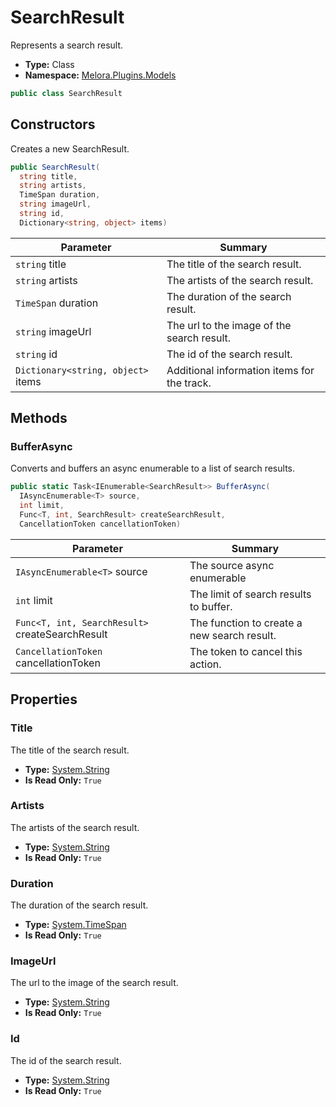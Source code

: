 ﻿# SearchResult
Represents a search result\.
- **Type:** Class
- **Namespace:** [Melora.Plugins.Models](/Melora/plugin-api-reference/Melora.Plugins/Models/)
```cs
public class SearchResult
```


## Constructors
Creates a new SearchResult\.
```cs
public SearchResult(
  string title, 
  string artists, 
  TimeSpan duration, 
  string imageUrl, 
  string id, 
  Dictionary<string, object> items)
```
| Parameter | Summary |
| --------- | ------- |
| `string` title | The title of the search result. |
| `string` artists | The artists of the search result. |
| `TimeSpan` duration | The duration of the search result. |
| `string` imageUrl | The url to the image of the search result. |
| `string` id | The id of the search result. |
| `Dictionary<string, object>` items | Additional information items for the track. |



## Methods

### BufferAsync
Converts and buffers an async enumerable to a list of search results\.
```cs
public static Task<IEnumerable<SearchResult>> BufferAsync(
  IAsyncEnumerable<T> source, 
  int limit, 
  Func<T, int, SearchResult> createSearchResult, 
  CancellationToken cancellationToken)
```
| Parameter | Summary |
| --------- | ------- |
| `IAsyncEnumerable<T>` source | The source async enumerable |
| `int` limit | The limit of search results to buffer. |
| `Func<T, int, SearchResult>` createSearchResult | The function to create a new search result. |
| `CancellationToken` cancellationToken | The token to cancel this action. |



## Properties

### Title
The title of the search result\.
- **Type:** [System.String](https://learn.microsoft.com/dotnet/api/system.string)
- **Is Read Only:** `True`

### Artists
The artists of the search result\.
- **Type:** [System.String](https://learn.microsoft.com/dotnet/api/system.string)
- **Is Read Only:** `True`

### Duration
The duration of the search result\.
- **Type:** [System.TimeSpan](https://learn.microsoft.com/dotnet/api/system.timespan)
- **Is Read Only:** `True`

### ImageUrl
The url to the image of the search result\.
- **Type:** [System.String](https://learn.microsoft.com/dotnet/api/system.string)
- **Is Read Only:** `True`

### Id
The id of the search result\.
- **Type:** [System.String](https://learn.microsoft.com/dotnet/api/system.string)
- **Is Read Only:** `True`
